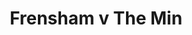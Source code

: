 ---
year: "2014"
serialNumber: "0444" 
game: "Frensham"
title: "Frensham v The Min"
gameLocation: ""
gameDate: ""
result: ""
resultType: ""
type: "game"
---